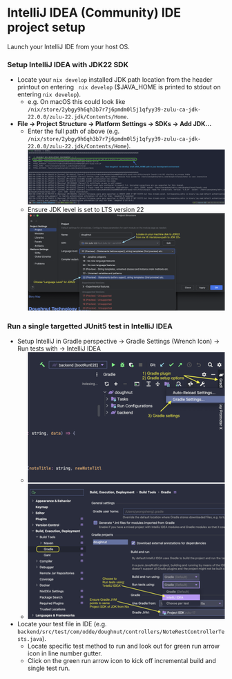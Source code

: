 # IntelliJ IDEA (Community) IDE project setup

Launch your IntelliJ IDE from your host OS.

### Setup IntelliJ IDEA with JDK22 SDK

- Locate your `nix develop` installed JDK path location from the header printout on entering ` nix develop` ($JAVA_HOME is printed to stdout on entering `nix develop`).
  - e.g. On macOS this could look like `/nix/store/2ybgy9h6qh3b7r7j6pmdm0l5j1qfyy39-zulu-ca-jdk-22.0.0/zulu-22.jdk/Contents/Home`.
- **File -> Project Structure -> Platform Settings -> SDKs -> Add JDK...**
  - Enter the full path of above (e.g. `/nix/store/2ybgy9h6qh3b7r7j6pmdm0l5j1qfyy39-zulu-ca-jdk-22.0.0/zulu-22.jdk/Contents/Home`).
    ![Sample `nix develop` JAVA_HOME](./images/01_doughnut_nix_develop_JAVA_HOME.png "Sample nix develop JAVA_HOME")
  - Ensure JDK level is set to LTS version 22
    ![Project Structure -> Project SDK -> Language Level](./images/jdk22_language_level.png "Language Level Setting")

### Run a single targetted JUnit5 test in IntelliJ IDEA

- Setup IntelliJ in Gradle perspective -> Gradle Settings (Wrench Icon) -> Run tests with -> IntelliJ IDEA
  - ![Gradle Settings](./images/gradle_settings.png "Gradle Settings")
  - ![Gradle Run tests with IDEA](./images/gradle_jvm_run_tests_with_idea.png "Run tests with IDEA")
- Locate your test file in IDE (e.g. `backend/src/test/com/odde/doughnut/controllers/NoteRestControllerTests.java`).
  - Locate specific test method to run and look out for green run arrow icon in line number gutter.
  - Click on the green run arrow icon to kick off incremental build and single test run.
